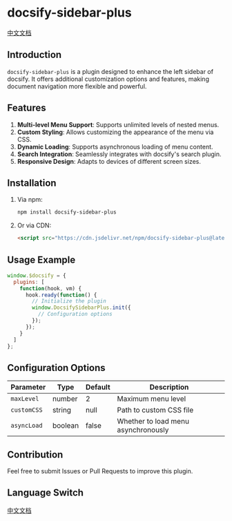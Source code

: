 # docsify-sidebar-plus

[中文文档](README_CN.md)

## Introduction
`docsify-sidebar-plus` is a plugin designed to enhance the left sidebar of docsify. It offers additional customization options and features, making document navigation more flexible and powerful.

## Features
1. **Multi-level Menu Support**: Supports unlimited levels of nested menus.
2. **Custom Styling**: Allows customizing the appearance of the menu via CSS.
3. **Dynamic Loading**: Supports asynchronous loading of menu content.
4. **Search Integration**: Seamlessly integrates with docsify's search plugin.
5. **Responsive Design**: Adapts to devices of different screen sizes.

## Installation
1. Via npm:
   ```bash
   npm install docsify-sidebar-plus
   ```
2. Or via CDN:
   ```html
   <script src="https://cdn.jsdelivr.net/npm/docsify-sidebar-plus@latest/dist/docsify-sidebar-plus.min.js"></script>
   ```

## Usage Example
```javascript
window.$docsify = {
  plugins: [
    function(hook, vm) {
      hook.ready(function() {
        // Initialize the plugin
        window.DocsifySidebarPlus.init({
          // Configuration options
        });
      });
    }
  ]
};
```

## Configuration Options
| Parameter | Type | Default | Description |
|------|------|--------|------|
| `maxLevel` | number | 2 | Maximum menu level |
| `customCSS` | string | null | Path to custom CSS file |
| `asyncLoad` | boolean | false | Whether to load menu asynchronously |

## Contribution
Feel free to submit Issues or Pull Requests to improve this plugin.

## Language Switch
[中文文档](README_CN.md)